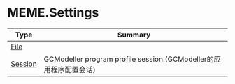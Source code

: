 ﻿
# MEME.Settings

|Type|Summary|
|----|-------|
|[File](./File.md)||
|[Session](./Session.md)|GCModeller program profile session.(GCModeller的应用程序配置会话)|

